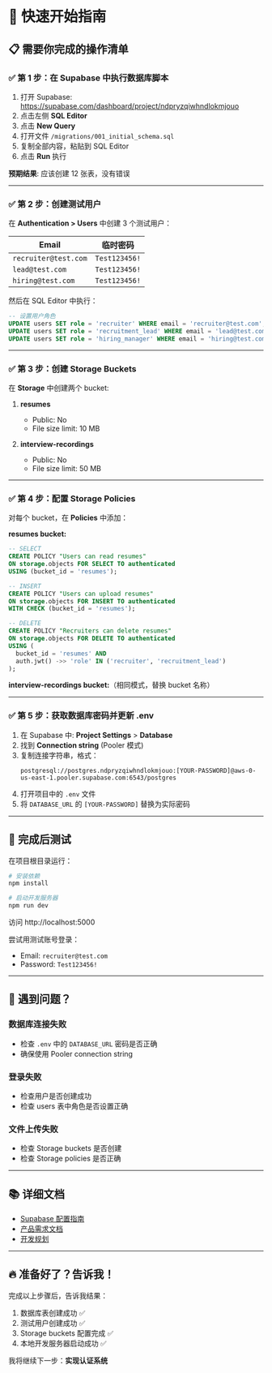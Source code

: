 # 🚀 快速开始指南

## 📋 需要你完成的操作清单

### ✅ 第 1 步：在 Supabase 中执行数据库脚本

1. 打开 Supabase: https://supabase.com/dashboard/project/ndpryzqiwhndlokmjouo
2. 点击左侧 **SQL Editor**
3. 点击 **New Query**
4. 打开文件 `/migrations/001_initial_schema.sql`
5. 复制全部内容，粘贴到 SQL Editor
6. 点击 **Run** 执行

**预期结果**: 应该创建 12 张表，没有错误

---

### ✅ 第 2 步：创建测试用户

在 **Authentication > Users** 中创建 3 个测试用户：

| Email | 临时密码 |
|-------|---------|
| `recruiter@test.com` | `Test123456!` |
| `lead@test.com` | `Test123456!` |
| `hiring@test.com` | `Test123456!` |

然后在 SQL Editor 中执行：

```sql
-- 设置用户角色
UPDATE users SET role = 'recruiter' WHERE email = 'recruiter@test.com';
UPDATE users SET role = 'recruitment_lead' WHERE email = 'lead@test.com';
UPDATE users SET role = 'hiring_manager' WHERE email = 'hiring@test.com';
```

---

### ✅ 第 3 步：创建 Storage Buckets

在 **Storage** 中创建两个 bucket:

1. **resumes**
   - Public: No
   - File size limit: 10 MB

2. **interview-recordings**
   - Public: No
   - File size limit: 50 MB

---

### ✅ 第 4 步：配置 Storage Policies

对每个 bucket，在 **Policies** 中添加：

**resumes bucket:**
```sql
-- SELECT
CREATE POLICY "Users can read resumes"
ON storage.objects FOR SELECT TO authenticated
USING (bucket_id = 'resumes');

-- INSERT
CREATE POLICY "Users can upload resumes"
ON storage.objects FOR INSERT TO authenticated
WITH CHECK (bucket_id = 'resumes');

-- DELETE
CREATE POLICY "Recruiters can delete resumes"
ON storage.objects FOR DELETE TO authenticated
USING (
  bucket_id = 'resumes' AND
  auth.jwt() ->> 'role' IN ('recruiter', 'recruitment_lead')
);
```

**interview-recordings bucket:**（相同模式，替换 bucket 名称）

---

### ✅ 第 5 步：获取数据库密码并更新 .env

1. 在 Supabase 中: **Project Settings** > **Database**
2. 找到 **Connection string** (Pooler 模式)
3. 复制连接字符串，格式：
   ```
   postgresql://postgres.ndpryzqiwhndlokmjouo:[YOUR-PASSWORD]@aws-0-us-east-1.pooler.supabase.com:6543/postgres
   ```
4. 打开项目中的 `.env` 文件
5. 将 `DATABASE_URL` 的 `[YOUR-PASSWORD]` 替换为实际密码

---

## 🎉 完成后测试

在项目根目录运行：

```bash
# 安装依赖
npm install

# 启动开发服务器
npm run dev
```

访问 http://localhost:5000

尝试用测试账号登录：
- Email: `recruiter@test.com`
- Password: `Test123456!`

---

## 🐛 遇到问题？

### 数据库连接失败
- 检查 `.env` 中的 `DATABASE_URL` 密码是否正确
- 确保使用 Pooler connection string

### 登录失败
- 检查用户是否创建成功
- 检查 users 表中角色是否设置正确

### 文件上传失败
- 检查 Storage buckets 是否创建
- 检查 Storage policies 是否正确

---

## 📚 详细文档

- [Supabase 配置指南](/docs/Supabase配置指南.md)
- [产品需求文档](/docs/PRD_v2.0.md)
- [开发规划](/docs/开发规划.md)

---

## 🔥 准备好了？告诉我！

完成以上步骤后，告诉我结果：
1. 数据库表创建成功 ✅
2. 测试用户创建成功 ✅
3. Storage buckets 配置完成 ✅
4. 本地开发服务器启动成功 ✅

我将继续下一步：**实现认证系统**